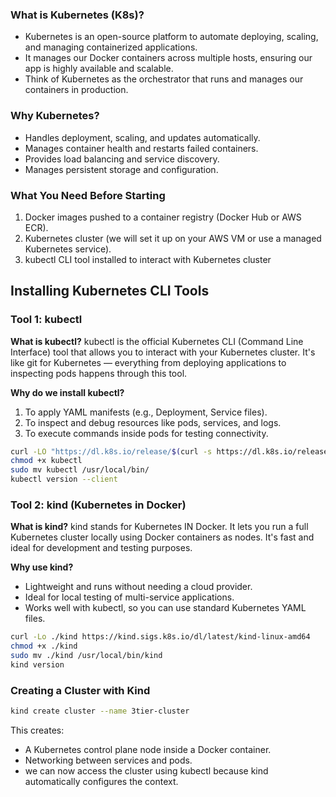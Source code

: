 ### What is Kubernetes (K8s)?
- Kubernetes is an open-source platform to automate deploying, scaling, and managing containerized applications.
- It manages our Docker containers across multiple hosts, ensuring our app is highly available and scalable.
- Think of Kubernetes as the orchestrator that runs and manages our containers in production.

### Why Kubernetes?
- Handles deployment, scaling, and updates automatically.
- Manages container health and restarts failed containers.
- Provides load balancing and service discovery.
- Manages persistent storage and configuration.

### What You Need Before Starting
1. Docker images pushed to a container registry (Docker Hub or AWS ECR).
2. Kubernetes cluster (we will set it up on your AWS VM or use a managed Kubernetes service).
3. kubectl CLI tool installed to interact with Kubernetes cluster

## Installing Kubernetes CLI Tools

### Tool 1: kubectl

**What is kubectl?**
kubectl is the official Kubernetes CLI (Command Line Interface) tool that allows you to interact with your Kubernetes cluster. It's like git for Kubernetes — everything from deploying applications to inspecting pods happens through this tool.

**Why do we install kubectl?**
1. To apply YAML manifests (e.g., Deployment, Service files).
2. To inspect and debug resources like pods, services, and logs.
3. To execute commands inside pods for testing connectivity.

```bash
curl -LO "https://dl.k8s.io/release/$(curl -s https://dl.k8s.io/release/stable.txt)/bin/linux/amd64/kubectl"
chmod +x kubectl
sudo mv kubectl /usr/local/bin/
kubectl version --client
```

### Tool 2: kind (Kubernetes in Docker)

**What is kind?**
kind stands for Kubernetes IN Docker. It lets you run a full Kubernetes cluster locally using Docker containers as nodes. It's fast and ideal for development and testing purposes.

**Why use kind?**
- Lightweight and runs without needing a cloud provider.
- Ideal for local testing of multi-service applications.
- Works well with kubectl, so you can use standard Kubernetes YAML files.

```bash
curl -Lo ./kind https://kind.sigs.k8s.io/dl/latest/kind-linux-amd64
chmod +x ./kind
sudo mv ./kind /usr/local/bin/kind
kind version
```
### Creating a Cluster with Kind

```bash
kind create cluster --name 3tier-cluster
```
This creates:

- A Kubernetes control plane node inside a Docker container.
- Networking between services and pods.
- we can now access the cluster using kubectl because kind automatically configures the context.

